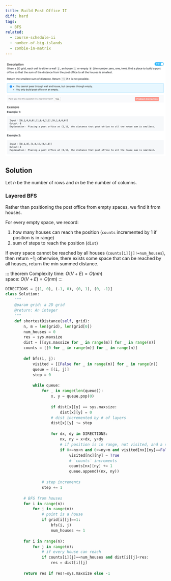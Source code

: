 ```yaml
---
title: Build Post Office II
diff: hard
tags:
  - BFS
related:
  - course-schedule-ii
  - number-of-big-islands
  - zombie-in-matrix
---
```


<img class="medium-zoom" src="/algo/build-post-office-ii.png" alt="https://www.lintcode.com/problem/build-post-office-ii">

## Solution

Let $n$ be the number of rows and $m$ be the number of columns.

### Layered BFS

Rather than positioning the post office from empty spaces, we find it from houses.

For every empty space, we record:

1. how many houses can reach the position (`counts` incremented by $1$ if position is in range)
2. sum of steps to reach the position (`dist`)

If every space cannot be reached by all houses (`counts[i][j]!=num_houses`), then return $-1$; otherwise, there exists some space that can be reached by all houses, return the min summed distance.

::: theorem Complexity
time: $O(V + E) = O(nm)$  
space: $O(V + E) = O(nm)$
:::

```py
DIRECTIONS = [(1, 0), (-1, 0), (0, 1), (0, -1)]
class Solution:
    """
    @param grid: a 2D grid
    @return: An integer
    """
    def shortestDistance(self, grid):
        n, m = len(grid), len(grid[0])
        num_houses = 0
        res = sys.maxsize
        dist = [[sys.maxsize for _ in range(m)] for _ in range(n)]
        counts = [[0 for _ in range(m)] for _ in range(n)]

        def bfs(i, j):
            visited = [[False for _ in range(m)] for _ in range(n)]
            queue = [(i, j)]
            step = 0

            while queue:
                for _ in range(len(queue)):
                    x, y = queue.pop(0)

                    if dist[x][y] == sys.maxsize:
                        dist[x][y] = 0
                    # dist incremented by # of layers
                    dist[x][y] += step

                    for dx, dy in DIRECTIONS:
                        nx, ny = x+dx, y+dy
                        # if position is in range, not visited, and a space
                        if 0<=nx<n and 0<=ny<m and visited[nx][ny]==False and grid[nx][ny]==0:
                            visited[nx][ny] = True
                            # `counts` increments
                            counts[nx][ny] += 1
                            queue.append((nx, ny))

                # step increments
                step += 1

        # BFS from houses
        for i in range(n):
            for j in range(m):
                # point is a house
                if grid[i][j]==1:
                    bfs(i, j)
                    num_houses += 1

        for i in range(n):
            for j in range(m):
                # if every house can reach
                if counts[i][j]==num_houses and dist[i][j]<res:
                    res = dist[i][j]

        return res if res!=sys.maxsize else -1
```
